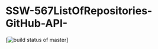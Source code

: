 # SSW-567ListOfRepositories-GitHub-API-
[![build status of master](https://travis-ci.org/cylee820621/SSW-567ListOfRepositories-GitHub-API-.svg?branch=master)]
